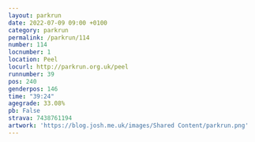 ```yaml
---
layout: parkrun
date: 2022-07-09 09:00 +0100
category: parkrun
permalink: /parkrun/114
number: 114
locnumber: 1
location: Peel
locurl: http://parkrun.org.uk/peel
runnumber: 39
pos: 240
genderpos: 146
time: "39:24"
agegrade: 33.08%
pb: False
strava: 7438761194
artwork: 'https://blog.josh.me.uk/images/Shared Content/parkrun.png'
---
```

